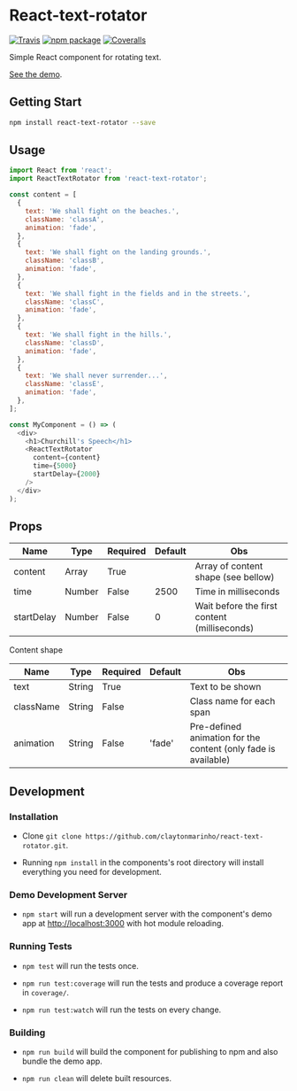 # React-text-rotator

[![Travis][build-badge]][build]
[![npm package][npm-badge]][npm]
[![Coveralls][coveralls-badge]][coveralls]

Simple React component for rotating text.

[build-badge]: https://img.shields.io/travis/claytonmarinho/react-text-rotator/master.png?style=flat-square
[build]: https://travis-ci.org/claytonmarinho/react-text-rotator

[npm-badge]: https://img.shields.io/npm/v/npm-package.png?style=flat-square
[npm]: https://www.npmjs.org/package/npm-package

[coveralls-badge]: https://img.shields.io/coveralls/claytonmarinho/react-text-rotator/master.png?style=flat-square
[coveralls]: https://coveralls.io/github/claytonmarinho/react-text-rotator

[See the demo](https://claytonmarinho.github.io/react-text-rotator/).


Getting Start
-----------

```bash
npm install react-text-rotator --save
```


Usage
-----------

```javascript
import React from 'react';
import ReactTextRotator from 'react-text-rotator';

const content = [
  {
    text: 'We shall fight on the beaches.',
    className: 'classA',
    animation: 'fade',
  },
  {
    text: 'We shall fight on the landing grounds.',
    className: 'classB',
    animation: 'fade',
  },
  {
    text: 'We shall fight in the fields and in the streets.',
    className: 'classC',
    animation: 'fade',
  },
  {
    text: 'We shall fight in the hills.',
    className: 'classD',
    animation: 'fade',
  },
  {
    text: 'We shall never surrender...',
    className: 'classE',
    animation: 'fade',
  },
];

const MyComponent = () => (
  <div>
    <h1>Churchill's Speech</h1>
    <ReactTextRotator
      content={content}
      time={5000}
      startDelay={2000}
    />
  </div>
);

```

Props
-----------

| Name | Type | Required | Default | Obs |
| --- | --- | --- | --- | --- |
| content | Array | True | | Array of content shape (see bellow)
| time | Number | False | 2500 | Time in milliseconds
| startDelay | Number | False | 0 | Wait before the first content (milliseconds)

Content shape

| Name | Type | Required | Default | Obs |
| --- | --- | --- | --- | --- |
| text | String | True | | Text to be shown
| className | String | False | | Class name for each span
| animation | String | False | 'fade' | Pre-defined animation for the content (only fade is available)


Development
-----------

### Installation

- Clone `git clone https://github.com/claytonmarinho/react-text-rotator.git`.

- Running `npm install` in the components's root directory will install everything you need for development.

### Demo Development Server

- `npm start` will run a development server with the component's demo app at [http://localhost:3000](http://localhost:3000) with hot module reloading.

### Running Tests

- `npm test` will run the tests once.

- `npm run test:coverage` will run the tests and produce a coverage report in `coverage/`.

- `npm run test:watch` will run the tests on every change.

### Building

- `npm run build` will build the component for publishing to npm and also bundle the demo app.

- `npm run clean` will delete built resources.

